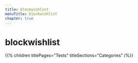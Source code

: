 ```yaml
---
title: blockwishlist
menuTitle: blockwishlist
chapter: true
---
```


# blockwishlist

{{% children titlePages="Tests" titleSections="Categories" /%}}